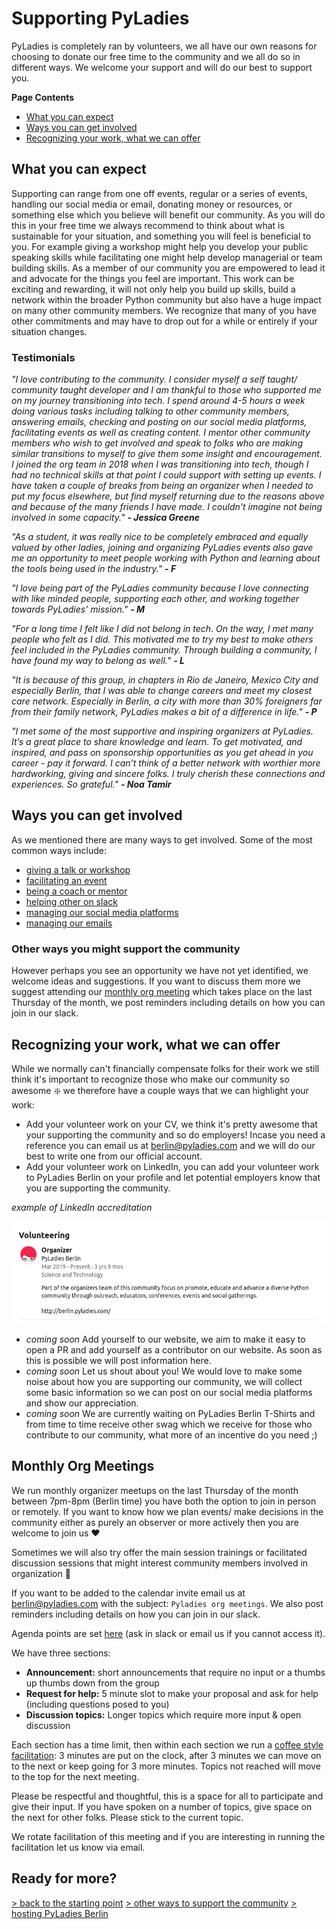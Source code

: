 # Supporting PyLadies

PyLadies is completely ran by volunteers, we all have our own reasons for choosing to donate our free time to the community and we all do so in different ways. We welcome your support and will do our best to support you.

**Page Contents**

- [What you can expect](#what-you-can-expect)
- [Ways you can get involved](#ways-you-can-get-involved)
- [Recognizing your work, what we can offer](#recognizing-your-work-what-we-can-offer)


## What you can expect

Supporting can range from one off events, regular or a series of events, handling our social media or email, donating money or resources, or something else which you believe will benefit our community. As you will do this in your free time we always recommend to think about what is sustainable for your situation, and something you will feel is beneficial to you. For example giving a workshop might help you develop your public speaking skills while facilitating one might help develop managerial or team building skills. As a member of our community you are empowered to lead it and advocate for the things you feel are important. This work can be exciting and rewarding, it will not only help you build up skills, build a network within the broader Python community but also have a huge impact on many other community members. We recognize that many of you have other commitments and may have to drop out for a while or entirely if your situation changes.

### Testimonials

*"I love contributing to the community. I consider myself a self taught/ community taught developer and I am thankful to those who supported me on my journey transitioning into tech. I spend around 4-5 hours a week doing various tasks including talking to other community members, answering emails, checking and posting on our social media platforms, facilitating events as well as creating content. I mentor other community members who wish to get involved and speak to folks who are making similar transitions to myself to give them some insight and encouragement. I joined the org team in 2018 when I was transitioning into tech, though I had no technical skills at that point I could support with setting up events. I have taken a couple of breaks from being an organizer when I needed to put my focus elsewhere, but find myself returning due to the reasons above and because of the many friends I have made. I couldn't imagine not being involved in some capacity."*
***- Jessica Greene***


*"As a student, it was really nice to be completely embraced and equally valued by other ladies, joining and organizing PyLadies events also gave me an opportunity to meet people working with Python and learning about the tools being used in the industry."* 
***- F***


*"I love being part of the PyLadies community because I love connecting with like minded people, supporting each other, and working together towards PyLadies’ mission."*
***- M***


*"For a long time I felt like I did not belong in tech. On the way, I met many people who felt as I did. This motivated me to try my best to make others feel included in the PyLadies community. Through building a community, I have found my way to belong as well."*
***- L***


*"It is because of this group, in chapters in Rio de Janeiro, Mexico City and especially Berlin, that I was able to change careers and meet my closest care network. Especially in Berlin, a city with more than 30% foreigners far from their family network, PyLadies makes a bit of a difference in life."*
***- P***


*"I met some of the most supportive and inspiring organizers at PyLadies. It’s a great place to share knowledge and learn. To get motivated, and inspired, and pass on sponsorship opportunities as you get ahead in you career - pay it forward. I can’t think of a better network with worthier more hardworking, giving and sincere folks. I truly cherish these connections and experiences. So grateful."*
***- Noa Tamir***

## Ways you can get involved

As we mentioned there are many ways to get involved. Some of the most common ways include:

- [giving a talk or workshop](./giving_a_workshop_or_talk.md)
- [facilitating an event](./facilitating_events.md)
- [being a coach or mentor](./coaching.md)
- [helping other on slack](./coaching.md#support-others-on-slack)
- [managing our social media platforms](./social_media.md)
- [managing our emails](./accounts.md#email-account-management)

### Other ways you might support the community

However perhaps you see an opportunity we have not yet identified, we welcome ideas and suggestions. If you want to discuss them more we suggest attending our [monthly org meeting](#monthly-org-meetings) which takes place on the last Thursday of the month, we post reminders including details on how you can join in our slack.

## Recognizing your work, what we can offer

While we normally can't financially compensate folks for their work we still think it's important to recognize those who make our community so awesome :sparkle: we therefore have a couple ways that we can highlight your work:

- Add your volunteer work on your CV, we think it's pretty awesome that your supporting the community and so do employers! Incase you need a reference you can email us at [berlin@pyladies.com](mailto:berlin@pyladies.com) and we will do our best to write one from our official account.
- Add your volunteer work on LinkedIn, you can add your volunteer work to PyLadies Berlin on your profile and let potential employers know that you are supporting the community. 

*example of LinkedIn accreditation*

<img src="../assets/imgs/example_linkedin_volunteering.png" alt="screen shot of linkedin profile with volunteering at PyLadies Berlin">

- *coming soon* Add yourself to our website, we aim to make it easy to open a PR and add yourself as a contributor on our website. As soon as this is possible we will post information here.
- *coming soon* Let us shout about you! We would love to make some noise about how you are supporting our community, we will collect some basic information so we can post on our social media platforms and show our appreciation.
- *coming soon* We are currently waiting on PyLadies Berlin T-Shirts and from time to time receive other swag which we receive for those who contribute to our community, what more of an incentive do you need ;)


## Monthly Org Meetings

We run monthly organizer meetups on the last Thursday of the month between 7pm-8pm (Berlin time) you have both the option to join in person or remotely. If you want to know how we plan events/ make decisions in the community either as purely an observer or more actively then you are welcome to join us :heart:

Sometimes we will also try offer the main session trainings or facilitated discussion sessions that might interest community members involved in organization :slightly_smiling_face:

If you want to be added to the calendar invite email us at [berlin@pyladies.com](berlin@pladies.com) with the subject: `Pyladies org meetings`. We also post reminders including details on how you can join in our slack.

Agenda points are set [here](https://www.google.com/url?q=https://docs.google.com/document/d/11kaYPgLb4HXavPUbgTTngdGLXZjNMjW-LNnA4FkguYY/edit?usp%3Dsharing&sa=D&source=calendar&usd=2&usg=AOvVaw2nxnPeDc7vquLAu5sG459c) (ask in slack or email us if you cannot access it).

We have three sections:
- **Announcement:** short announcements that require no input or a thumbs up thumbs down from the group
- **Request for help:** 5 minute slot to make your proposal and ask for help (including questions posed to you)
- **Discussion topics:** Longer topics which require more input & open discussion

Each section has a time limit, then within each section we run a [coffee style facilitation](https://www.scrum.org/resources/blog/lean-coffee-5-minutes): 3 minutes are put on the clock, after 3 minutes we can move on to the next or keep going for 3 more minutes. Topics not reached will move to the top for the next meeting.

Please be respectful and thoughtful, this is a space for all to participate and give their input. If you have spoken on a number of topics, give space on the next for other folks. Please stick to the current topic.

We rotate facilitation of this meeting and if you are interesting in running the facilitation let us know via email.


## Ready for more?

[> back to the starting point](../start_here.md)
[> other ways to support the community](./supporting_pyladies.md#other-ways-you-might-support-the-community)
[> hosting PyLadies Berlin](./hosting_and_sponsorship.md#hosting-pyladies)
